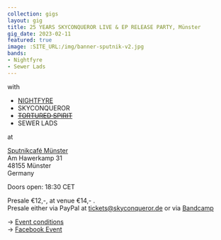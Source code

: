 ```yaml
---
collection: gigs
layout: gig
title: 25 YEARS SKYCONQUEROR LIVE & EP RELEASE PARTY, Münster
gig_date: 2023-02-11
featured: true
image: :SITE_URL:/img/banner-sputnik-v2.jpg
bands:
- Nightfyre
- Sewer Lads
---
```


with

* [NIGHTFYRE](https://www.facebook.com/Nightfyreband/)
* SKYCONQUEROR
* ~~[TORTURED SPIRIT](https://www.facebook.com/torturedspiritdoom/)~~
* SEWER LADS

at

[Sputnikcafé Münster](https://www.sputnikhalle.de/cafe-sputnik/) \
Am Hawerkamp 31 \
48155 Münster \
Germany

Doors open:  18:30 CET

Presale €12,-, at venue €14,- . \
Presale either via PayPal at tickets@skyconqueror.de or via [Bandcamp](https://skyconqueror.bandcamp.com/merch/25-years-skyconqueror-live)

-> [Event conditions](./event-conditions.html) \
-> [Facebook Event](https://www.facebook.com/events/815925506153016)
